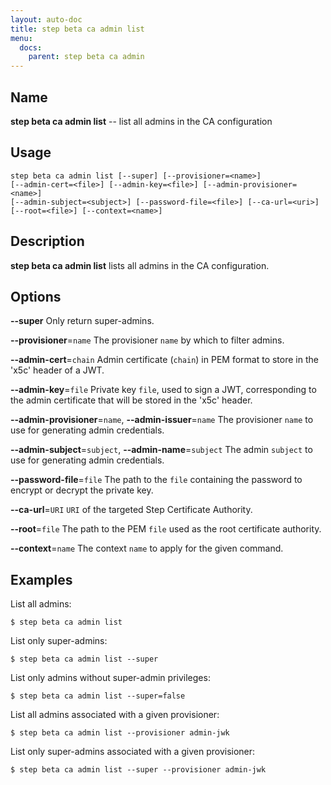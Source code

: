```yaml
---
layout: auto-doc
title: step beta ca admin list
menu:
  docs:
    parent: step beta ca admin
---
```


## Name
**step beta ca admin list** -- list all admins in the CA configuration

## Usage

```raw
step beta ca admin list [--super] [--provisioner=<name>]
[--admin-cert=<file>] [--admin-key=<file>] [--admin-provisioner=<name>]
[--admin-subject=<subject>] [--password-file=<file>] [--ca-url=<uri>]
[--root=<file>] [--context=<name>]
```

## Description

**step beta ca admin list** lists all admins in the CA configuration.

## Options


**--super**
Only return super-admins.

**--provisioner**=`name`
The provisioner `name` by which to filter admins.

**--admin-cert**=`chain`
Admin certificate (`chain`) in PEM format to store in the 'x5c' header of a JWT.

**--admin-key**=`file`
Private key `file`, used to sign a JWT, corresponding to the admin certificate that will
be stored in the 'x5c' header.

**--admin-provisioner**=`name`, **--admin-issuer**=`name`
The provisioner `name` to use for generating admin credentials.

**--admin-subject**=`subject`, **--admin-name**=`subject`
The admin `subject` to use for generating admin credentials.

**--password-file**=`file`
The path to the `file` containing the password to encrypt or decrypt the private key.

**--ca-url**=`URI`
`URI` of the targeted Step Certificate Authority.

**--root**=`file`
The path to the PEM `file` used as the root certificate authority.

**--context**=`name`
The context `name` to apply for the given command.

## Examples

List all admins:
```shell
$ step beta ca admin list
```

List only super-admins:
```shell
$ step beta ca admin list --super
```

List only admins without super-admin privileges:
```shell
$ step beta ca admin list --super=false
```

List all admins associated with a given provisioner:
```shell
$ step beta ca admin list --provisioner admin-jwk
```

List only super-admins associated with a given provisioner:
```shell
$ step beta ca admin list --super --provisioner admin-jwk
```


